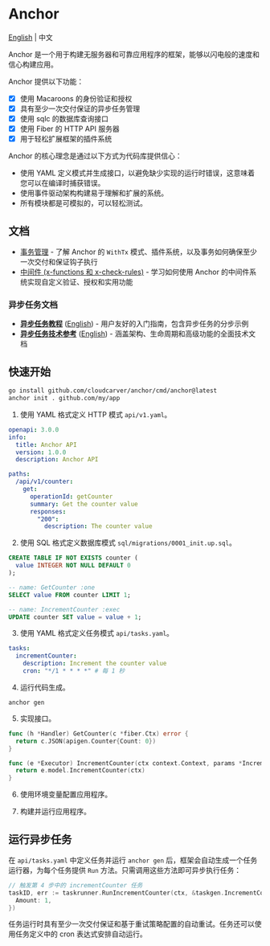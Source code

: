 # Anchor 

[English](README.md) | 中文

Anchor 是一个用于构建无服务器和可靠应用程序的框架，能够以闪电般的速度和信心构建应用。

Anchor 提供以下功能：

- [x] 使用 Macaroons 的身份验证和授权
- [x] 具有至少一次交付保证的异步任务管理
- [x] 使用 sqlc 的数据库查询接口
- [x] 使用 Fiber 的 HTTP API 服务器
- [x] 用于轻松扩展框架的插件系统

Anchor 的核心理念是通过以下方式为代码库提供信心：

- 使用 YAML 定义模式并生成接口，以避免缺少实现的运行时错误，这意味着您可以在编译时捕获错误。
- 使用事件驱动架构构建易于理解和扩展的系统。
- 所有模块都是可模拟的，可以轻松测试。

## 文档

- [事务管理](docs/transaction.zh.md) - 了解 Anchor 的 `WithTx` 模式、插件系统，以及事务如何确保至少一次交付和保证钩子执行
- [中间件 (x-functions 和 x-check-rules)](docs/middleware.zh.md) - 学习如何使用 Anchor 的中间件系统实现自定义验证、授权和实用功能

### 异步任务文档

- **[异步任务教程](docs/async-tasks-tutorial.zh.md)** ([English](docs/async-tasks-tutorial.md)) - 用户友好的入门指南，包含异步任务的分步示例
- **[异步任务技术参考](docs/async-tasks-technical.zh.md)** ([English](docs/async-tasks-technical.md)) - 涵盖架构、生命周期和高级功能的全面技术文档

## 快速开始

```bash
go install github.com/cloudcarver/anchor/cmd/anchor@latest
anchor init . github.com/my/app
```

1. 使用 YAML 格式定义 HTTP 模式 `api/v1.yaml`。

  ```yaml
  openapi: 3.0.0
  info:
    title: Anchor API
    version: 1.0.0
    description: Anchor API

  paths:
    /api/v1/counter:
      get:
        operationId: getCounter
        summary: Get the counter value
        responses:
          "200":
            description: The counter value
  ```

2. 使用 SQL 格式定义数据库模式 `sql/migrations/0001_init.up.sql`。

  ```sql
  CREATE TABLE IF NOT EXISTS counter (
    value INTEGER NOT NULL DEFAULT 0
  );
  ```

  ```sql
  -- name: GetCounter :one
  SELECT value FROM counter LIMIT 1;

  -- name: IncrementCounter :exec
  UPDATE counter SET value = value + 1;
  ```

3. 使用 YAML 格式定义任务模式 `api/tasks.yaml`。

  ```yaml
  tasks:
    incrementCounter:
      description: Increment the counter value
      cron: "*/1 * * * *" # 每 1 秒
  ```

4. 运行代码生成。

```
anchor gen
```

5. 实现接口。

  ```go
  func (h *Handler) GetCounter(c *fiber.Ctx) error {
    return c.JSON(apigen.Counter{Count: 0})
  }
  ```

  ```go
  func (e *Executor) IncrementCounter(ctx context.Context, params *IncrementCounterParameters) error {
    return e.model.IncrementCounter(ctx)
  }
  ```

6. 使用环境变量配置应用程序。

7. 构建并运行应用程序。

## 运行异步任务

在 `api/tasks.yaml` 中定义任务并运行 `anchor gen` 后，框架会自动生成一个任务运行器，为每个任务提供 `Run` 方法。只需调用这些方法即可异步执行任务：

```go
// 触发第 4 步中的 incrementCounter 任务
taskID, err := taskrunner.RunIncrementCounter(ctx, &taskgen.IncrementCounterParameters{
  Amount: 1,
})
```

任务运行时具有至少一次交付保证和基于重试策略配置的自动重试。任务还可以使用任务定义中的 cron 表达式安排自动运行。